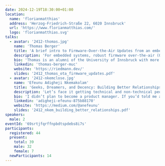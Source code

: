 ```yaml
---
date: 2024-12-19T18:30:00+01:00
location:
  name: 'florianmatthias'
  address: 'Herzog-Friedrich-Straße 22, 6020 Innsbruck'
  url: 'https://www.florianmatthias.com/'
  logo: 'florianmatthias.svg'
talks:
  - avatar: '2412-thomas.jpg'
    name: 'Thomas Berger'
    title: 'A brief intro to Firmware-Over-the-Air Updates from an embedded device perspective'
    description: 'For embedded systems, robust firmware over-the-air (OTA) updates are essential. They ensure data protection, update integrity, and fast recovery from failures or attacks. As connected devices grow, fail-safe OTA updates are increasingly critical to prevent unauthorized access and system disruptions. Thomas will give a brief overview of the basic principles and some of the challenges.'
    bio: 'Thomas is an alumni of the University of Innsbruck with more than 15 years of experience in IoT in various industries. He started his career at General Electrics Healthcare as a C++ developer in the field of X-ray machine connectivity. His interest in the connectivity topic brought him to a measurement device manufacturer, which he led as General Manager for the last 4 years, before moving to a Munich based IoT consulting company called Concept Reply GmbH, where he is currently responsible for the Embedded Development department as Senior Manager.'
    linkedin: 'thomas-berger-muc'
    website: 'https://riedmann.dev/'
    slides: '2412_thomas_ota_firmware_updates.pdf'
  - avatar: '2412-nkemclose.jpg'
    name: 'Efeunu Adigheji Nkemakolam'
    title: 'Geeks, Dreamers, and Decency: Building Better Relationships in Tech'
    description: 'Let’s face it getting technical and non-technical people to work seamlessly together can feel like herding cats, but it doesn’t have to be that way. Drawing from years of navigating the chaotic but rewarding world of product management (and yes, babysitting engineers), this talk dives into the art of bridging the gap between “geeks” and “non-geeks” in tech. We’ll explore real-world strategies for fostering better collaboration, sprinkled with humor, a dash of personal experience, and one guiding principle: being decent human beings goes a long way. Whether you’re the tech wizard or the big-picture dreamer, you’ll walk away with practical tips and maybe even a few laughs. Let’s turn the “us vs. them” dynamic into a team win. Ready to dive in? Let’s do this!'
    bio: 'I didn’t plan to become a product manager. If you’d told me about product management five years ago, I probably would’ve smiled and nodded like I knew what it was, only to Google it later. But somehow, this role found me while I was working as a UI designer for a startup. Fast forward to today, I’ve worked as a product manager at companies of all stages. And no, I’m not a project manager please stop asking. My days are a mix of babysitting software engineers, being the voice of reason to leadership teams, and occasionally pretending I have all the answers. When I’m not doing that, you’ll find me escaping reality through cooking, anime, and video games. I’m currently pursuing my master’s degree at the University of Innsbruck, diving deeper into all things tech and strategy. Today, I want to share some hard-earned lessons on building better relationships between technical and non-technical people lessons that start with one simple thing: being decent to each other. '
    linkedin: 'adigheji-efeunu-875b88170'
    website: 'https://medium.com/@anefeunu'
    slides: '2412_nkem_building_better_relationships.pdf'
speakers:
  male: 2
eventId: '69srtjfqrffnpbdtspdebs8i7s'
participants:
  registered: 44
  present:
    total: 39
    male: 32
    female: 7
  newParticipants: 14
---
```

